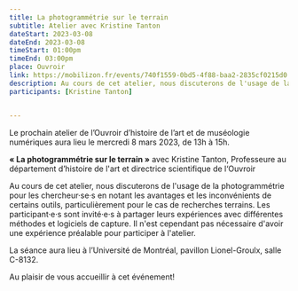 ```yaml
---
title: La photogrammétrie sur le terrain
subtitle: Atelier avec Kristine Tanton
dateStart: 2023-03-08
dateEnd: 2023-03-08
timeStart: 01:00pm
timeEnd: 03:00pm
place: Ouvroir
link: https://mobilizon.fr/events/740f1559-0bd5-4f88-baa2-2835cf0215d0
description: Au cours de cet atelier, nous discuterons de l'usage de la photogrammétrie pour les chercheur·se·s en notant les avantages et les inconvénients de certains outils, particulièrement pour le cas de recherches terrains. Les participant·e·s sont invité·e·s à partager leurs expériences avec différentes méthodes et logiciels de capture. Il n'est cependant pas nécessaire d'avoir une expérience préalable pour participer à l'atelier.
participants: [Kristine Tanton]


---
```


Le prochain atelier de l’Ouvroir d’histoire de l’art et de muséologie numériques aura lieu le mercredi 8 mars 2023, de 13h à 15h.

**« La photogrammétrie sur le terrain »** avec Kristine Tanton, Professeure au département d’histoire de l'art et directrice scientifique de l‘Ouvroir

Au cours de cet atelier, nous discuterons de l'usage de la photogrammétrie pour les chercheur·se·s en notant les avantages et les inconvénients de certains outils, particulièrement pour le cas de recherches terrains. Les participant·e·s sont invité·e·s à partager leurs expériences avec différentes méthodes et logiciels de capture. Il n'est cependant pas nécessaire d'avoir une expérience préalable pour participer à l'atelier.

La séance aura lieu à l’Université de Montréal, pavillon Lionel-Groulx, salle C-8132.

Au plaisir de vous accueillir à cet événement!

